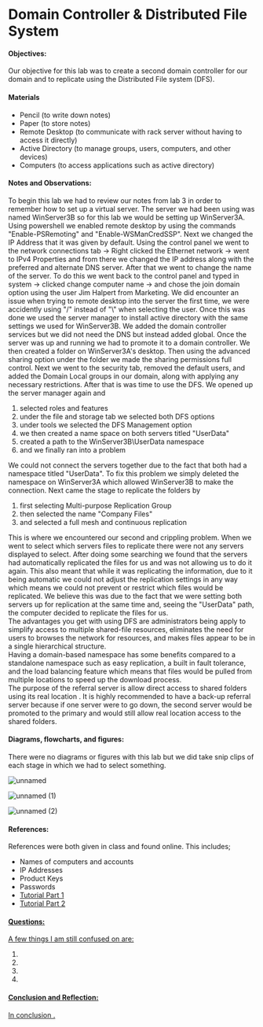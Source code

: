 <h1>Domain Controller & Distributed File System</h1>
  <h4>Objectives:</h4>
  <p>Our objective for this lab was to create a second domain controller for our domain and to replicate using the Distributed File system (DFS).
</p>
  <h4>Materials</h4> 
  <ul>
    <li>Pencil (to write down notes)</li>
    <li>Paper (to store notes)</li>
    <li>Remote Desktop (to communicate with rack server without having  to access it directly)</li>
    <li>Active Directory (to manage groups, users, computers, and other devices)
    <li>Computers (to access applications such as active directory)</li>
  </ul>
  <h4>Notes and Observations:</h4>
    <p>
    To begin this lab we had to review our notes from lab 3 in order to remember how to set up a virtual server. The server we had been using was named WinServer3B so for this lab we would be setting up WinServer3A. Using powershell we enabled remote desktop by using the commands "Enable-PSRemoting" and "Enable-WSManCredSSP". Next we changed the IP Address that it was given by default. Using the control panel we went to the network connections tab -> Right clicked the Ethernet network -> went to IPv4 Properties and from there we changed the IP address along with the preferred and alternate DNS server. After that we went to change the name of the server. To do this we went back to the control panel and typed in system -> clicked change computer name -> and chose the join domain option using the user Jim Halpert from Marketing. We did encounter an issue when trying to remote desktop into the server the first time, we were accidently using "/" instead of "\" when selecting the user. Once this was done we used the server manager to install active directory with the same settings we used for WinServer3B. We added the domain controller services but we did not need the DNS but instead added global. Once the server was up and running we had to promote it to a domain controller. We then created a folder on WinServer3A's desktop. Then using the advanced sharing option under the folder we made the sharing permissions full control. Next we went to the security tab, removed the default users, and added the Domain Local groups in our domain, along with applying any necessary restrictions. After that is was time to use the DFS. We opened up the server manager again and 
<ol>
      <li> selected roles and features </li>
      <li> under the file and storage tab we selected both DFS options </li>
      <li> under tools we selected the DFS Management option </li>
      <li> we then created a name space on both servers titled "UserData" </li>
      <li> created a path to the WinServer3B\UserData namespace </li>
      <li> and we finally ran into a problem </li> 
</ol> 
We could not connect the servers together due to the fact that both had a namespace titled "UserData". To fix this problem we simply deleted the namespace on WinServer3A which allowed WinServer3B to make the connection. Next came the stage to replicate the folders by <ol>
  <li>first selecting Multi-purpose Replication Group </li>
  <li> then selected the name "Company Files" </li>
  <li> and selected a full mesh and continuous replication </li>
</ol>
  This is where we encountered our second and crippling problem. When we went to select which servers files to replicate there were not any servers displayed to select. After doing some searching we found that the servers had automatically replicated the files for us and was not allowing us to do it again. This also meant that while it was replicating the information, due to it being automatic we could not adjust the replication settings in any way which means we could not prevent or restrict which files would be replicated. We believe this was due to the fact that we were setting both servers up for replication at the same time and, seeing the "UserData" path, the computer decided to replicate the files for us.
  <br> The advantages you get with using DFS are administrators being apply to simplify access to multiple shared-file resources, eliminates the need for users to browses the network for resources, and makes files appear to be in a single hierarchical structure.
  <br> Having a domain-based namespace has some benefits compared to a standalone namespace such as easy replication, a built in fault tolerance, and the load balancing feature which means that files would be pulled from multiple locations to speed up the download process.
  <br> The purpose of the referral server is allow direct access to shared folders using its real location . It is highly recommended to have a back-up referral server because if one server were to go down, the second server would be promoted to the primary and would still allow real location access to the shared folders.
    </p>
  <h4>Diagrams, flowcharts, and figures:</h4>
  There were no diagrams or figures with this lab but we did take snip clips of each stage in which we had to select something.
  
 ![unnamed](https://user-images.githubusercontent.com/31741807/55180009-acd22000-5156-11e9-92f4-698d1b176a78.png)
 
 ![unnamed (1)](https://user-images.githubusercontent.com/31741807/55180015-ae034d00-5156-11e9-804f-4f3dfb5db568.png)
 
 ![unnamed (2)](https://user-images.githubusercontent.com/31741807/55180018-af347a00-5156-11e9-8ca7-7443710caf14.png)

  <h4>References:</h4>
    References were both given in class and found online. This includes;
    <ul>
      <li> Names of computers and accounts</li>
      <li> IP Addresses</li>
      <li> Product Keys</li>
      <li> Passwords</li>
      <li><a href="https://nedimmehic.org/2017/10/05/how-to-install-and-configure-distributed-file-system-dfs-2016-part-1/">Tutorial Part 1</li>
      <li><a href="https://nedimmehic.org/2017/11/01/how-to-install-and-configure-distributed-file-system-dfs-2016-part-2/">Tutorial Part 2</li>
    </ul>
  <h4>Questions:</h4>
  A few things I am still confused on are:
  <ol>
  <li> </li>
  <li> </li>
  <li> </li>
  <li> </li>
  </ol>
  <h4>Conclusion and Reflection:</h4>
    <p>
    In conclusion .
    </p>
